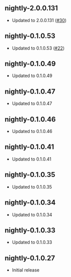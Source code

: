 ## nightly-2.0.0.131

- Updated to 2.0.0.131 ([#30](https://github.com/monkey-debugger/monkeys-homeassistant-addons/pull/30))

## nightly-0.1.0.53

- Updated to 0.1.0.53 ([#22](https://github.com/monkey-debugger/monkeys-homeassistant-addons/pull/22))

## nightly-0.1.0.49

- Updated to 0.1.0.49

## nightly-0.1.0.47

- Updated to 0.1.0.47

## nightly-0.1.0.46

- Updated to 0.1.0.46

## nightly-0.1.0.41

- Updated to 0.1.0.41

## nightly-0.1.0.35

- Updated to 0.1.0.35

## nightly-0.1.0.34

- Updated to 0.1.0.34

## nightly-0.1.0.33

- Updated to 0.1.0.33

## nightly-0.1.0.27

- Initial release
